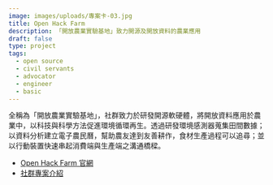 ```yaml
---
image: images/uploads/專案卡-03.jpg
title: Open Hack Farm
description: 「開放農業實驗基地」致力開源及開放資料的農業應用
draft: false
type: project
tags:
  - open source
  - civil servants
  - advocator
  - engineer
  - basic
---
```

全稱為「開放農業實驗基地」，社群致力於研發開源軟硬體，將開放資料應用於農業中，以科技與科學方法促進環境循環再生。透過研發環境感測器蒐集田間數據；以資料分析建立電子農民曆，幫助農友達到友善耕作，食材生產過程可以追尋；並以行動裝置快速串起消費端與生產端之溝通橋樑。

- [Open Hack Farm 官網](https://www.openhackfarm.tw/)
- [社群專案介紹](https://ocf.tw/p/openhackfarm/)
